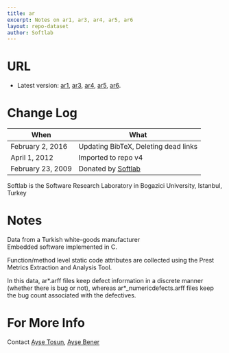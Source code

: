 ```yaml
---
title: ar
excerpt: Notes on ar1, ar3, ar4, ar5, ar6
layout: repo-dataset
author: Softlab
---
```



# URL

  * Latest version: [ar1](https://terapromise.csc.ncsu.edu/svn/repo/defect/mccabehalsted/ar/ar1),  [ar3](https://terapromise.csc.ncsu.edu/svn/repo/defect/mccabehalsted/ar/ar3), [ar4](https://terapromise.csc.ncsu.edu/svn/repo/defect/mccabehalsted/ar/ar4), [ar5](https://terapromise.csc.ncsu.edu/svn/repo/defect/mccabehalsted/ar/ar5), [ar6](https://terapromise.csc.ncsu.edu/svn/repo/defect/mccabehalsted/ar/ar6).


# Change Log

When | What---- | ----
February 2, 2016 | Updating BibTeX, Deleting dead links
April 1, 2012 | Imported to repo v4
February 23, 2009 | Donated by [Softlab](/repo/people/data-donors/promise3.html)

Softlab is the Software Research Laboratory in Bogazici University, Istanbul, Turkey

# Notes

Data from a Turkish white-goods manufacturer <br>
Embedded software implemented in C.

Function/method level static code attributes are collected using the Prest Metrics Extraction and Analysis Tool.

In this data,
ar*.arff files keep defect information in a discrete manner (whether there is bug or not), whereas ar*_numericdefects.arff files keep the bug count associated with the defectives.

# For More Info

Contact  [Ayşe Tosun](ayse.tosun@boun.edu.tr), [Ayşe Bener](bener@boun.edu.tr)
